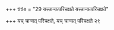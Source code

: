+++
title = "29 यच्चान्यत्परिचक्षते यच्चान्यत्परिचक्षते"

+++
यच् चान्यत् परिचक्षते, यच् चान्यत् परिचक्षते २९